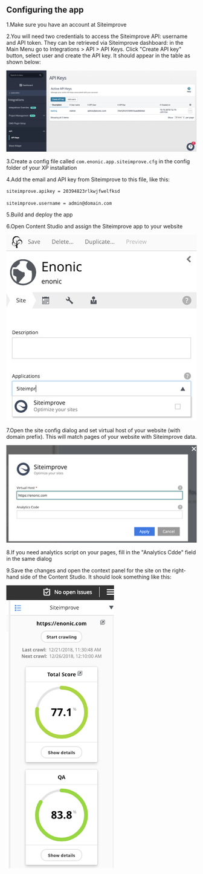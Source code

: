 
## Configuring the app

1.Make sure you have an account at Siteimprove

2.You will need two credentials to access the Siteimprove API: username and API token. 
They can be retrieved via Siteimprove dashboard: in the Main Menu go to Integrations > API > API Keys.
Click "Create API key" button, select user and create the API key. It should appear in the table as shown below:

![](images/siteimprove-1.png)

3.Create a config file called `com.enonic.app.siteimprove.cfg` in the config folder of your XP installation

4.Add the email and API key from Siteimprove to this file, like this:
```
siteimprove.apikey = 20394823rlkwjfwelfksd

siteimprove.username = admin@domain.com
```

5.Build and deploy the app

6.Open Content Studio and assign the Siteimprove app to your website

![](images/siteimprove-2.png)

7.Open the site config dialog and set virtual host of your website (with domain prefix). This will match pages of your 
website with Siteimprove data.

![](images/siteimprove-3.png)

8.If you need analytics script on your pages, fill in the "Analytics Cdde" field in the same dialog

9.Save the changes and open the context panel for the site on the right-hand side of the Content Studio. 
It should look something like this:

![](images/siteimprove-4.png)